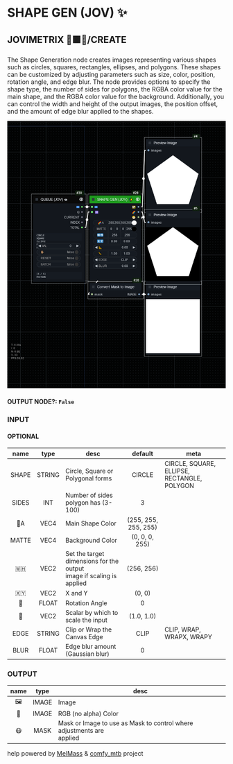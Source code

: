 # SHAPE GEN (JOV) ✨

## JOVIMETRIX 🔺🟩🔵/CREATE

The Shape Generation node creates images representing various shapes such as circles, squares, rectangles, ellipses, and polygons. These shapes can be customized by adjusting parameters such as size, color, position, rotation angle, and edge blur. The node provides options to specify the shape type, the number of sides for polygons, the RGBA color value for the main shape, and the RGBA color value for the background. Additionally, you can control the width and height of the output images, the position offset, and the amount of edge blur applied to the shapes.

![SHAPE GEN](https://raw.githubusercontent.com/Amorano/Jovimetrix-examples/master/node/SHAPE%20GEN/SHAPE%20GEN.png)

#### OUTPUT NODE?: `False`

### INPUT

#### OPTIONAL

name | type | desc | default | meta
:---:|:---:|---|:---:|---
SHAPE  |  STRING  | Circle, Square or Polygonal forms | CIRCLE | CIRCLE, SQUARE, ELLIPSE, RECTANGLE,<br>POLYGON
SIDES  |  INT  | Number of sides polygon has (3-100) | 3 | 
🌈A  |  VEC4  | Main Shape Color | (255, 255, 255, 255) | 
MATTE  |  VEC4  | Background Color | (0, 0, 0, 255) | 
🇼🇭  |  VEC2  | Set the target dimensions for the output<br>image if scaling is applied | (256, 256) | 
🇽🇾  |  VEC2  | X and Y | (0, 0) | 
📐  |  FLOAT  | Rotation Angle | 0 | 
📏  |  VEC2  | Scalar by which to scale the input | (1.0, 1.0) | 
EDGE  |  STRING  | Clip or Wrap the Canvas Edge | CLIP | CLIP, WRAP, WRAPX, WRAPY
BLUR  |  FLOAT  | Edge blur amount (Gaussian blur) | 0 | 

### OUTPUT

name | type | desc
:---:|:---:|---
🖼️  |  IMAGE  | Image 
🌈  |  IMAGE  | RGB (no alpha) Color 
😷  |  MASK  | Mask or Image to use as Mask to control where adjustments are<br>applied 

help powered by [MelMass](https://github.com/melMass) & [comfy_mtb](https://github.com/melMass/comfy_mtb) project